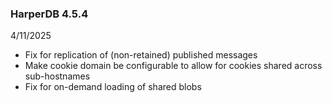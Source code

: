 ### HarperDB 4.5.4
4/11/2025

* Fix for replication of (non-retained) published messages
* Make cookie domain be configurable to allow for cookies shared across sub-hostnames
* Fix for on-demand loading of shared blobs